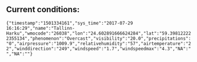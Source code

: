 ## Current conditions: 
 ``` {"timestamp":"1501334161","sys_time":"2017-07-29 16:16:29","name":"Tallinn-Harku","wmocode":"26038","lon":"24.602891666624284","lat":"59.398122222355134","phenomenon":"Overcast","visibility":"20.0","precipitations":"0","airpressure":"1009.9","relativehumidity":"57","airtemperature":"22","winddirection":"249","windspeed":"1.7","windspeedmax":"4.3","NA":"","NA":""} ```
